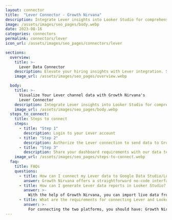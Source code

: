 ```yaml
---
layout: connector
title:  "Lever Connector - Growth Nirvana"
description: Integrate Lever insights into Looker Studio for comprehensive hiring analytics that guide your talent acquisition strategies.
image: /assets/images/seo_pages/body.webp
date: 2023-08-16
categories: connectors
permalink: connectors/lever
icon_url: /assets/images/seo_pages/connectors/lever

sections:
  overview:
    title: >-
      Lever Data Connector
    description: Elevate your hiring insights with Lever integration. Seamlessly merge hiring data from Lever with Looker Studio's analytical capabilities, unlocking insights that drive talent acquisition strategies, candidate experiences, and operational excellence.
    image_url: /assets/images/seo_pages/overview.webp

  body:
    title: >-
      Visualize Your Lever channel data with Growth Nirvana's
      Lever Connector
    description: Integrate Lever insights into Looker Studio for comprehensive hiring analytics that guide your talent acquisition strategies.
    image_url: /assets/images/seo_pages/body.webp
  steps_to_connect:
    title: Steps to connect
    steps:
      - title: "Step 1"
        description: Login to your Lever account
      - title: "Step 2"
        description: Authorize the Lever connection to send data to Growth Nirvana
      - title: "Step 3"
        description: Share your dashboard requirements with our data team. We will build the report for you.
    image_url: /assets/images/seo_pages/steps-to-connect.webp
  faq:
    title: FAQs
    questions:
      - title: How can I connect my Lever data to Google Data Studio/Looker Studio?
        answer: Growth Nirvana offers a straightforward no-code interface to connect to Lever data sources.
      - title: How can I generate Lever data reports in Looker Studio?
        answer: >-
          With the help of Growth Nirvana, you can import live data from Lever into Looker Studio. These data can be viewed in charts, tables, and dashboards to generate branded reports that can be shared instantly.
      - title: What are the requirements for connecting Lever and Looker Studio?
        answer: >-
          For connecting the two platforms, you should have: Growth Nirvana Account and Lever Ads Account
---
```

